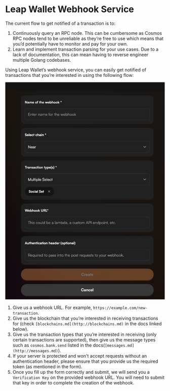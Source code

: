 # Leap Wallet Webhook Service

The current flow to get notified of a transaction is to:

1. Continuously query an RPC node. This can be cumbersome as Cosmos RPC nodes tend to be unreliable as they’re free to use which means that you’d potentially have to monitor and pay for your own.
2. Learn and implement transaction parsing for your use cases. Due to a lack of documentation, this can mean having to reverse engineer multiple Golang codebases.

Using Leap Wallet’s webhook service, you can easily get notified of transactions that you’re interested in using the following flow:


![Webhook Form](/images/form.png)

1. Give us a webhook URL. For example, `https://example.com/new-transaction`.
2. Give us the blockchain that you’re interested in receiving transactions for (check `[blockchains.md](http://blockchains.md)` in the docs linked below).
3. Give us the transaction types that you’re interested in receiving (only certain transactions  are supported), then give us the message types such as `cosmos.bank.send` listed in the docs(`[messages.md](http://messages.md)`).
4. If your server is protected and won't accept requests without an authentication header, please ensure that you provide us the required token (as mentioned in the form).
5. Once you fill up the form correctly and submit, we will send you a `Verification Key` on the provided webhook URL. You will need to submit that key in order to complete the creation of the webhook.

